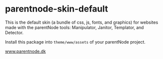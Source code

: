 # parentnode-skin-default

This is the default skin (a bundle of css, js, fonts, and graphics) for websites made with the parentNode tools: Manipulator, Janitor, Templator, and Detector. 

Install this package into `theme/www/assets` of your parentNode project. 

www.parentnode.dk
